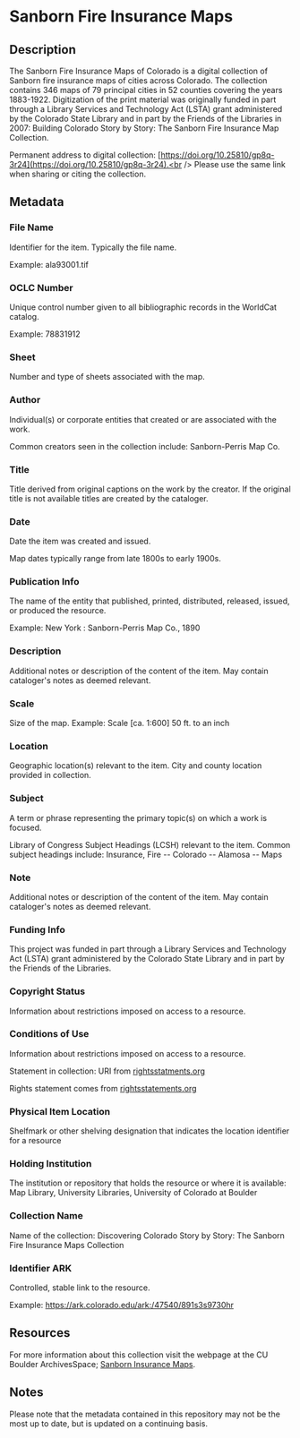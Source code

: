 # Sanborn Fire Insurance Maps
## Description
The Sanborn Fire Insurance Maps of Colorado is a digital collection of Sanborn fire insurance maps of cities across Colorado. The collection contains 346 maps of 79 principal cities in 52 counties covering the years 1883-1922. Digitization of the print material was originally funded in part through a Library Services and Technology Act (LSTA) grant administered by the Colorado State Library and in part by the Friends of the Libraries in 2007: Building Colorado Story by Story: The Sanborn Fire Insurance Map Collection.

Permanent address to digital collection: [https://doi.org/10.25810/gp8q-3r24](https://doi.org/10.25810/gp8q-3r24).<br /> 
Please use the same link when sharing or citing the collection.
## Metadata
### File Name
Identifier for the item. Typically the file name. 

Example: ala93001.tif
### OCLC Number
Unique control number given to all bibliographic records in the WorldCat catalog. 

Example: 78831912 
### Sheet
Number and type of sheets associated with the map.
### Author
Individual(s) or corporate entities that created or are associated with the work.

Common creators seen in the collection include: Sanborn-Perris Map Co.
### Title
Title derived from original captions on the work by the creator. If the original title is not available titles are created by the cataloger.
### Date
Date the item was created and issued. 

Map dates typically range from late 1800s to early 1900s.
### Publication Info
The name of the entity that published, printed, distributed, released, issued, or produced the resource.

Example: New York : Sanborn-Perris Map Co., 1890
### Description
Additional notes or description of the content of the item. May contain cataloger's notes as deemed relevant.
### Scale
Size of the map. Example: Scale [ca. 1:600] 50 ft. to an inch
### Location
Geographic location(s) relevant to the item. City and county location provided in collection.
### Subject
A term or phrase representing the primary topic(s) on which a work is focused.

Library of Congress Subject Headings (LCSH) relevant to the item. Common subject headings include: Insurance, Fire -- Colorado -- Alamosa -- Maps
### Note
Additional notes or description of the content of the item. May contain cataloger's notes as deemed relevant.

### Funding Info
This project was funded in part through a Library Services and Technology Act (LSTA) grant administered by the Colorado State Library and in part by the Friends of the Libraries.
### Copyright Status
Information about restrictions imposed on access to a resource.
### Conditions of Use
Information about restrictions imposed on access to a resource.

Statement in collection: URI from [rightsstatments.org](https://rightsstatements.org/page/NoC-NC/1.0/?language=en)

Rights statement comes from [rightsstatements.org](https://rightsstatements.org/page/1.0/?language=en)
### Physical Item Location
Shelfmark or other shelving designation that indicates the location identifier for a resource
### Holding Institution
The institution or repository that holds the resource or where it is available: Map Library, University Libraries, University of Colorado at Boulder
### Collection Name
Name of the collection: Discovering Colorado Story by Story: The Sanborn Fire Insurance Maps Collection
### Identifier ARK
Controlled, stable link to the resource. 

Example: https://ark.colorado.edu/ark:/47540/891s3s9730hr

## Resources
For more information about this collection visit the webpage at the CU Boulder ArchivesSpace; [Sanborn Insurance Maps](https://archives.colorado.edu/repositories/2/resources/750).

## Notes
Please note that the metadata contained in this repository may not be the most up to date, but is updated on a continuing basis.
